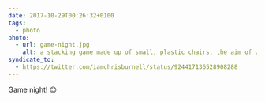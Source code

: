 ```yaml
---
date: 2017-10-29T00:26:32+0100
tags:
  - photo
photo:
  - url: game-night.jpg
    alt: a stacking game made up of small, plastic chairs, the aim of which is to stack chairs until the tower collapses
syndicate_to:
  - https://twitter.com/iamchrisburnell/status/924417136528908288
---
```


Game night! 😊

